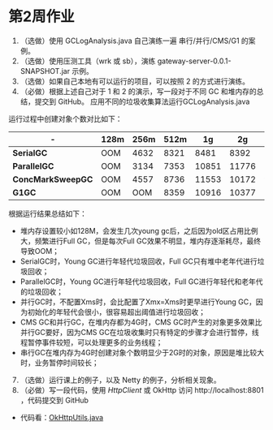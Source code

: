 # 第2周作业

1. （选做）使用 GCLogAnalysis.java 自己演练一遍 串行/并行/CMS/G1 的案例。
2. （选做）使用压测工具（wrk 或 sb），演练 gateway-server-0.0.1-SNAPSHOT.jar 示例。
3. （选做）如果自己本地有可以运行的项目，可以按照 2 的方式进行演练。
4. （必做）根据上述自己对于 1 和 2 的演示，写一段对于不同 GC 和堆内存的总结，提交到 GitHub。
   应用不同的垃圾收集算法运行GCLogAnalysis.java


运行过程中创建对象个数对比如下：

-|128m| 256m | 512m | 1g | 2g | 4g
---|---|---|---|---|---|---
**SerialGC** | OOM | 4632 | 8321 | 8481 | 8392 | 5544
**ParallelGC** | OOM | 3134 | 7353 | 10851 | 11776 | 7812
**ConcMarkSweepGC** | OOM | 4557 | 8736 | 11553 | 10172 | 9447
**G1GC** | OOM | OOM | 8359 | 10916 | 10377 | 11679

根据运行结果总结如下： 
- 堆内存设置较小如128M，会发生几次young gc后，之后因为old区占用比例大，频繁进行Full GC，但是每次Full GC效果不明显，堆内存逐渐耗尽，最终导致OOM； 
- SerialGC时，Young GC进行年轻代垃圾回收，Full GC只有堆中老年代进行垃圾回收；
- ParallelGC时，Young GC进行年轻代垃圾回收，Full GC进行年轻代和老年代的垃圾回收；
- 并行GC时，不配置Xms时，会比配置了Xmx=Xms时更早进行Young GC，因为初始化的年轻代会很小，很容易超出阈值进行垃圾回收；
- CMS GC和并行GC，在堆内存都为4G时，CMS GC时产生的对象更多效果比并行GC要好，因为CMS GC在垃圾收集时只有特定的步骤才会进行暂停，线程暂停事件较短，可以处理更多的业务线程；
- 串行GC在堆内存为4G时创建对象个数明显少于2G时的对象，原因是堆比较大时，业务暂停时间较长；

7. （选做）运行课上的例子，以及 Netty 的例子，分析相关现象。
8. （必做）写一段代码，使用 _HttpClient_ 或 OkHttp 访问 http://localhost:8801 ，代码提交到 GitHub
- 代码看：[OkHttpUtils.java](https://github.com/cleverUtd/JavaCource/blob/main/week02/src/main/java/httpserver/OkHttpUtils.java)